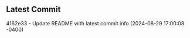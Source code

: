 
## Latest Commit
4162e33 - Update README with latest commit info (2024-08-29 17:00:08 -0400) <Yunxi-Zhou>
